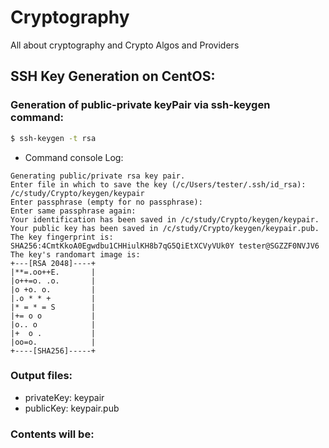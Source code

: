 # Cryptography
All about cryptography and Crypto Algos and Providers

## SSH Key Generation on CentOS:

### Generation of public-private keyPair via ssh-keygen command: 
```sh
$ ssh-keygen -t rsa
```

- Command console Log:

```
Generating public/private rsa key pair.
Enter file in which to save the key (/c/Users/tester/.ssh/id_rsa): /c/study/Crypto/keygen/keypair
Enter passphrase (empty for no passphrase):
Enter same passphrase again:
Your identification has been saved in /c/study/Crypto/keygen/keypair.
Your public key has been saved in /c/study/Crypto/keygen/keypair.pub.
The key fingerprint is:
SHA256:4CmtKkoA0Egwdbu1CHHiulKH8b7qG5QiEtXCVyVUk0Y tester@SGZZF0NVJV6
The key's randomart image is:
+---[RSA 2048]----+
|**=.oo++E.       |
|o++=o. .o.       |
|o +o. o.         |
|.o * * +         |
|* = * = S        |
|+= o o           |
|o.. o            |
|+  o .           |
|oo=o.            |
+----[SHA256]-----+
```

### Output files:
- privateKey: keypair
- publicKey: keypair.pub

### Contents will be:
